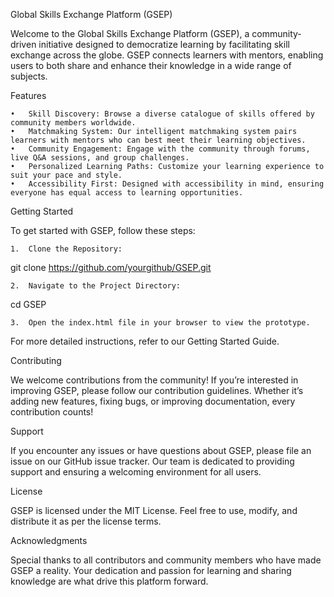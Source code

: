 Global Skills Exchange Platform (GSEP)

Welcome to the Global Skills Exchange Platform (GSEP), a community-driven initiative designed to democratize learning by facilitating skill exchange across the globe. GSEP connects learners with mentors, enabling users to both share and enhance their knowledge in a wide range of subjects.

Features

	•	Skill Discovery: Browse a diverse catalogue of skills offered by community members worldwide.
	•	Matchmaking System: Our intelligent matchmaking system pairs learners with mentors who can best meet their learning objectives.
	•	Community Engagement: Engage with the community through forums, live Q&A sessions, and group challenges.
	•	Personalized Learning Paths: Customize your learning experience to suit your pace and style.
	•	Accessibility First: Designed with accessibility in mind, ensuring everyone has equal access to learning opportunities.

Getting Started

To get started with GSEP, follow these steps:

	1.	Clone the Repository:

git clone https://github.com/yourgithub/GSEP.git


	2.	Navigate to the Project Directory:

cd GSEP


	3.	Open the index.html file in your browser to view the prototype.

For more detailed instructions, refer to our Getting Started Guide.

Contributing

We welcome contributions from the community! If you’re interested in improving GSEP, please follow our contribution guidelines. Whether it’s adding new features, fixing bugs, or improving documentation, every contribution counts!

Support

If you encounter any issues or have questions about GSEP, please file an issue on our GitHub issue tracker. Our team is dedicated to providing support and ensuring a welcoming environment for all users.

License

GSEP is licensed under the MIT License. Feel free to use, modify, and distribute it as per the license terms.

Acknowledgments

Special thanks to all contributors and community members who have made GSEP a reality. Your dedication and passion for learning and sharing knowledge are what drive this platform forward.
